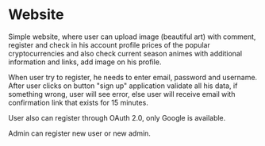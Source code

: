 # Website

Simple website, where user can upload image (beautiful art) with comment, register and check in his account profile prices of the popular cryptocurrencies and also check current season animes with additional information and links, add image on his profile.

When user try to register, he needs to enter email, password and username. After user clicks on button "sign up" application validate all his data, if something wrong, user will see error, else user will receive email with confirmation link that exists for 15 minutes.

User also can register through OAuth 2.0, only Google is available.

Admin can register new user or new admin. 



